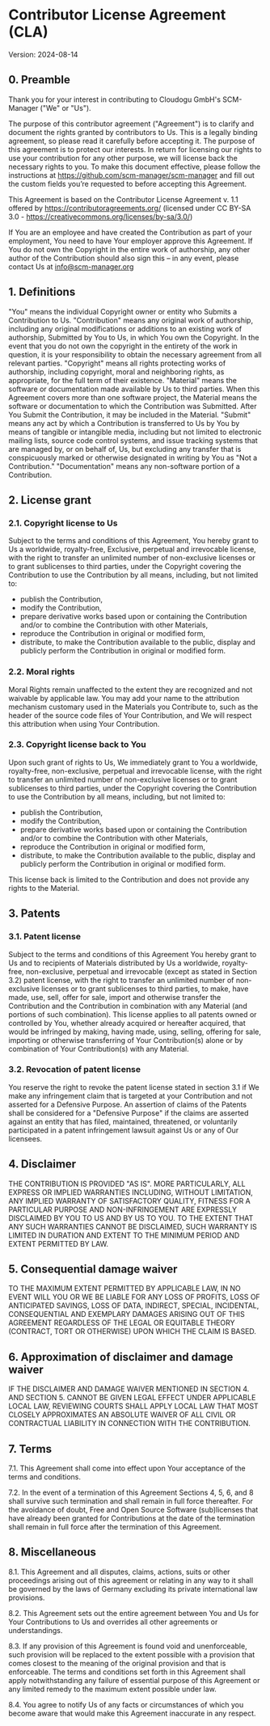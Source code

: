 # Contributor License Agreement (CLA)

Version: 2024-08-14

## 0. Preamble

Thank you for your interest in contributing to Cloudogu GmbH's SCM-Manager ("We" or "Us").

The purpose of this contributor agreement ("Agreement") is to clarify and document the rights granted by contributors to Us.
This is a legally binding agreement, so please read it carefully before accepting it.
The purpose of this agreement is to protect our interests.
In return for licensing our rights to use your contribution for any other purpose, we will license back the necessary rights to you.
To make this document effective, please follow the instructions at https://github.com/scm-manager/scm-manager and fill out the custom fields you’re requested to before accepting this Agreement.

This Agreement is based on the Contributor License Agreement v. 1.1 offered by https://contributoragreements.org/ (licensed under CC BY-SA 3.0 - https://creativecommons.org/licenses/by-sa/3.0/) 

If You are an employee and have created the Contribution as part of your employment, You need to have Your employer approve this Agreement.
If You do not own the Copyright in the entire work of authorship, any other author of the Contribution should also sign this – in any event, please contact Us at info@scm-manager.org

## 1. Definitions

"You" means the individual Copyright owner or entity who Submits a Contribution to Us.
"Contribution" means any original work of authorship, including any original modifications or additions to an existing work of authorship, Submitted by You to Us, in which You own the Copyright.
In the event that you do not own the copyright in the entirety of the work in question, it is your responsibility to obtain the necessary agreement from all relevant parties.
"Copyright" means all rights protecting works of authorship, including copyright, moral and neighboring rights, as appropriate, for the full term of their existence.
"Material" means the software or documentation made available by Us to third parties. When this Agreement covers more than one software project, the Material means the software or documentation to which the Contribution was Submitted. After You Submit the Contribution, it may be included in the Material.
"Submit" means any act by which a Contribution is transferred to Us by You by means of tangible or intangible media, including but not limited to electronic mailing lists, source code control systems, and issue tracking systems that are managed by, or on behalf of, Us, but excluding any transfer that is conspicuously marked or otherwise designated in writing by You as "Not a Contribution."
"Documentation" means any non-software portion of a Contribution.

## 2. License grant

### 2.1. Copyright license to Us

Subject to the terms and conditions of this Agreement, You hereby grant to Us a worldwide, royalty-free, Exclusive, perpetual and irrevocable license, with the right to transfer an unlimited number of non-exclusive licenses or to grant sublicenses to third parties, under the Copyright covering the Contribution to use the Contribution by all means, including, but not limited to:

- publish the Contribution,
- modify the Contribution,
- prepare derivative works based upon or containing the Contribution and/or to combine the Contribution with other Materials,
- reproduce the Contribution in original or modified form,
- distribute, to make the Contribution available to the public, display and publicly perform the Contribution in original or modified form.

### 2.2. Moral rights

Moral Rights remain unaffected to the extent they are recognized and not waivable by applicable law.
You may add your name to the attribution mechanism customary used in the Materials you Contribute to, such as the header of the source code files of Your Contribution, and We will respect this attribution when using Your Contribution.

### 2.3. Copyright license back to You

Upon such grant of rights to Us, We immediately grant to You a worldwide, royalty-free, non-exclusive, perpetual and irrevocable license, with the right to transfer an unlimited number of non-exclusive licenses or to grant sublicenses to third parties, under the Copyright covering the Contribution to use the Contribution by all means, including, but not limited to:

- publish the Contribution,
- modify the Contribution,
- prepare derivative works based upon or containing the Contribution and/or to combine the Contribution with other Materials,
- reproduce the Contribution in original or modified form,
- distribute, to make the Contribution available to the public, display and publicly perform the Contribution in original or modified form.

This license back is limited to the Contribution and does not provide any rights to the Material.

## 3. Patents

### 3.1. Patent license

Subject to the terms and conditions of this Agreement You hereby grant to Us and to recipients of Materials distributed by Us a worldwide, royalty-free, non-exclusive, perpetual and irrevocable (except as stated in Section 3.2) patent license, with the right to transfer an unlimited number of non-exclusive licenses or to grant sublicenses to third parties, to make, have made, use, sell, offer for sale, import and otherwise transfer the Contribution and the Contribution in combination with any Material (and portions of such combination).
This license applies to all patents owned or controlled by You, whether already acquired or hereafter acquired, that would be infringed by making, having made, using, selling, offering for sale, importing or otherwise transferring of Your Contribution(s) alone or by combination of Your Contribution(s) with any Material.

### 3.2. Revocation of patent license

You reserve the right to revoke the patent license stated in section 3.1 if We make any infringement claim that is targeted at your Contribution and not asserted for a Defensive Purpose.
An assertion of claims of the Patents shall be considered for a "Defensive Purpose" if the claims are asserted against an entity that has filed, maintained, threatened, or voluntarily participated in a patent infringement lawsuit against Us or any of Our licensees.

## 4. Disclaimer

THE CONTRIBUTION IS PROVIDED "AS IS". 
MORE PARTICULARLY, ALL EXPRESS OR IMPLIED WARRANTIES INCLUDING, WITHOUT LIMITATION, ANY IMPLIED WARRANTY OF SATISFACTORY QUALITY, FITNESS FOR A PARTICULAR PURPOSE AND NON-INFRINGEMENT ARE EXPRESSLY DISCLAIMED BY YOU TO US AND BY US TO YOU.
TO THE EXTENT THAT ANY SUCH WARRANTIES CANNOT BE DISCLAIMED, SUCH WARRANTY IS LIMITED IN DURATION AND EXTENT TO THE MINIMUM PERIOD AND EXTENT PERMITTED BY LAW.

## 5. Consequential damage waiver

TO THE MAXIMUM EXTENT PERMITTED BY APPLICABLE LAW, IN NO EVENT WILL YOU OR WE BE LIABLE FOR ANY LOSS OF PROFITS, LOSS OF ANTICIPATED SAVINGS, LOSS OF DATA, INDIRECT, SPECIAL, INCIDENTAL, CONSEQUENTIAL AND EXEMPLARY DAMAGES ARISING OUT OF THIS AGREEMENT REGARDLESS OF THE LEGAL OR EQUITABLE THEORY (CONTRACT, TORT OR OTHERWISE) UPON WHICH THE CLAIM IS BASED.

## 6. Approximation of disclaimer and damage waiver

IF THE DISCLAIMER AND DAMAGE WAIVER MENTIONED IN SECTION 4. AND SECTION 5. CANNOT BE GIVEN LEGAL EFFECT UNDER APPLICABLE LOCAL LAW, REVIEWING COURTS SHALL APPLY LOCAL LAW THAT MOST CLOSELY APPROXIMATES AN ABSOLUTE WAIVER OF ALL CIVIL OR CONTRACTUAL LIABILITY IN CONNECTION WITH THE CONTRIBUTION.

## 7. Terms

7.1. This Agreement shall come into effect upon Your acceptance of the terms and conditions.

7.2. In the event of a termination of this Agreement Sections 4, 5, 6, and 8 shall survive such termination and shall remain in full force thereafter. For the avoidance of doubt, Free and Open Source Software (sub)licenses that have already been granted for Contributions at the date of the termination shall remain in full force after the termination of this Agreement.

## 8. Miscellaneous

8.1. This Agreement and all disputes, claims, actions, suits or other proceedings arising out of this agreement or relating in any way to it shall be governed by the laws of Germany excluding its private international law provisions.

8.2. This Agreement sets out the entire agreement between You and Us for Your Contributions to Us and overrides all other agreements or understandings.

8.3. If any provision of this Agreement is found void and unenforceable, such provision will be replaced to the extent possible with a provision that comes closest to the meaning of the original provision and that is enforceable.
The terms and conditions set forth in this Agreement shall apply notwithstanding any failure of essential purpose of this Agreement or any limited remedy to the maximum extent possible under law.

8.4. You agree to notify Us of any facts or circumstances of which you become aware that would make this Agreement inaccurate in any respect.

